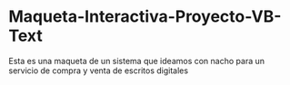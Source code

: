 # Maqueta-Interactiva-Proyecto-VB-Text
Esta es una maqueta de un sistema que ideamos con nacho para un servicio de compra y venta de escritos digitales
